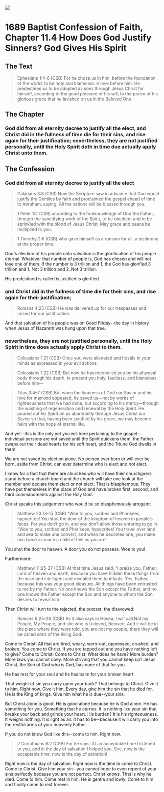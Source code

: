 <img class="intro-right" src="/images/art-1689.png">

# 1689 Baptist Confession of Faith, Chapter 11.4 How Does God Justify Sinners? God Gives His Spirit

## The Text

>Ephesians 1:4-6 (CSB) For he chose us in him, before the foundation of the world, to be holy and blameless in love before him. He predestined us to be adopted as sons through Jesus Christ for himself, according to the good pleasure of his will, to the praise of his glorious grace that he lavished on us in the Beloved One.

## The Chapter

### God did from all eternity decree to justify all the elect, and Christ did in the fullness of time die for their sins, and rise again for their justification; nevertheless, they are not justified personally, until the Holy Spirit doth in time due actually apply Christ unto them.

## The Confession

### God did from all eternity decree to justify all the elect

>Galatians 3:8 (CSB) Now the Scripture saw in advance that God would justify the Gentiles by faith and proclaimed the gospel ahead of time to Abraham, saying, All the nations will be blessed through you.

>1 Peter 1:2 (CSB) according to the foreknowledge of God the Father, through the sanctifying work of the Spirit, to be obedient and to be sprinkled with the blood of Jesus Christ. May grace and peace be multiplied to you.

>1 Timothy 2:6 (CSB) who gave himself as a ransom for all, a testimony at the proper time.

God's election of his people unto salvation is the glorification of his people eternal. Whatever that number of people is, God has chosen and will not lose one of them. If the number is 3 trillion and 1, the God has glorified 3 trillion and 1. Not 3 trillion and 2. Not 3 trillion.

His predestined is called is justified is glorified.

### and Christ did in the fullness of time die for their sins, and rise again for their justification;

>Romans 4:25 (CSB) He was delivered up for our trespasses and raised for our justification.

And that salvation of his people was on Good Friday--the day in history when Jesus of Nazareth was hung upon that tree.

### nevertheless, they are not justified personally, until the Holy Spirit in time does actually apply Christ to them.

>Colossians 1:21 (CSB) Once you were alienated and hostile in your minds as expressed in your evil actions.

>Colossians 1:22 (CSB) But now he has reconciled you by his physical body through his death, to present you holy, faultless, and blameless before him—

>Titus 3:4–7 (CSB) But when the kindness of God our Savior and his love for mankind appeared, he saved us—not by works of righteousness that we had done, but according to his mercy—through the washing of regeneration and renewal by the Holy Spirit. He poured out his Spirit on us abundantly through Jesus Christ our Savior so that, having been justified by his grace, we may become heirs with the hope of eternal life.

And yet--this is the only yet you will here pertaining to the gospel--individual persons are not saved until the Spirit quickens them, the Father swaps out their dead hearts for his soft heart, and the Triune God dwells in them.

We are not saved by election alone. No person ever born or will ever be born, aside from Christ, can ever determine who is elect and not elect.

I know for a fact that there are churches who will have their churchgoers stand before a church board and the church will take one look at the member and declare them elect or not elect. That is blasphemous. They have put themselves in the place of God and have broken first, second, and third commandments against the Holy God.

Christ speaks this judgement who would be so blasphemously arrogant:

>Matthew 23:13-15 (CSB) “Woe to you, scribes and Pharisees, hypocrites! You shut the door of the kingdom of heaven in people’s faces. For you don’t go in, and you don’t allow those entering to go in. “Woe to you, scribes and Pharisees, hypocrites! You travel over land and sea to make one convert, and when he becomes one, you make him twice as much a child of hell as you are!

You shut the door to heaven. A door you do not possess. Woe to you!

Furthermore:

>Matthew 11:25-27 (CSB) At that time Jesus said, “I praise you, Father, Lord of heaven and earth, because you have hidden these things from the wise and intelligent and revealed them to infants. Yes, Father, because this was your good pleasure. All things have been entrusted to me by my Father. No one knows the Son except the Father, and no one knows the Father except the Son and anyone to whom the Son desires to reveal him.

Then Christ will turn to the rejected, the outcast, the disavowed:

>Romans 9:25–26 (CSB) As it also says in Hosea, I will call Not my People, My People, and she who is Unloved, Beloved. And it will be in the place where they were told, you are not my people, there they will be called sons of the living God.

Come to Christ! All that are tired, weary, worn-out, oppressed, crushed, and broken. You come to Christ. If you are tapped out and you have nothing left to give? Come to Christ! Come to Christ. What does he have? More burden? More laws you cannot obey. More striving that you cannot keep up? Jesus Christ, the Son of God who is God, has none of that for you.

He has rest for your soul and he has balm for your broken heart.

That weight of sin you carry upon your back? That belongs to Christ. Give it to him. Right now. Give it him. Every day, give him the sin that he died for. He is the King of kings. Give him what he is due--your sins. 

But Christ alone is good. He is good alone because he is God alone. He has something for you. Something that he carries. It is nothing like your sin that breaks your back and grinds your heart. His burden? It is his righteousness. It weighs nothing. It is light as air. It has to be--because it will carry you into the restful arms of your heavenly Father.

If you do not know God like this--come to him. Right now.

>2 Corinthians 6:2 (CSB) For he says: At an acceptable time I listened to you, and in the day of salvation I helped you. See, now is the acceptable time; now is the day of salvation!

Right now is the day of salvation. Right now is the time to come to Christ. Come to Christ. Give him your sin--you cannot hope to even repent of your sins perfectly because you are not perfect. Christ knows. That is why he died. Come to him. Come rest in him. He is gentle and lowly. Come to him and finally come to rest forever.
